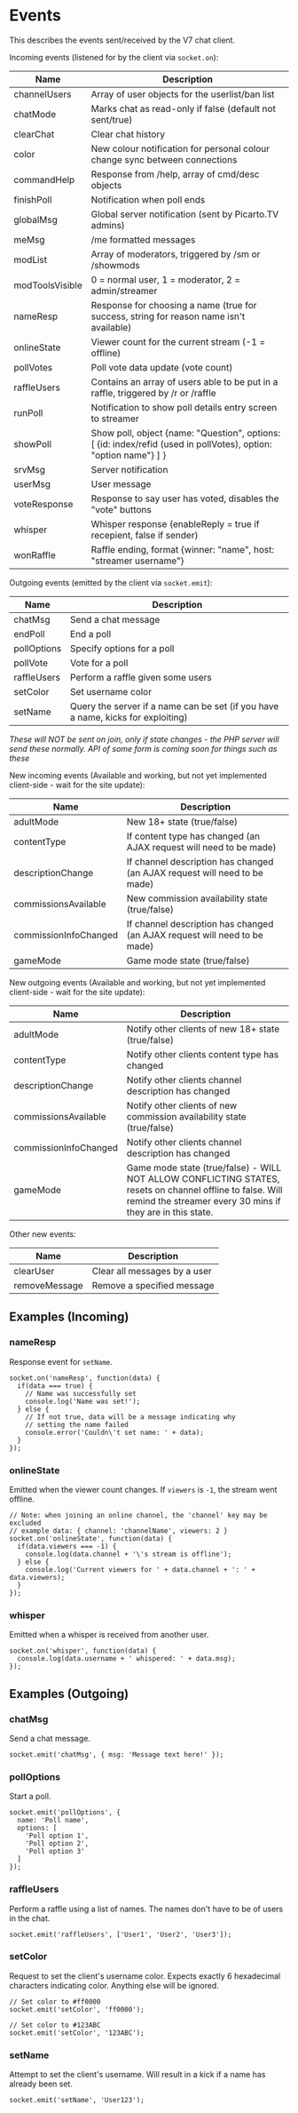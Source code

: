 Events
======

This describes the events sent/received by the V7 chat client.

Incoming events (listened for by the client via `socket.on`):

Name            | Description
--------------- | -----------
channelUsers    | Array of user objects for the userlist/ban list
chatMode        | Marks chat as read-only if false (default not sent/true)
clearChat       | Clear chat history
color           | New colour notification for personal colour change sync between connections
commandHelp     | Response from /help, array of cmd/desc objects
finishPoll      | Notification when poll ends
globalMsg       | Global server notification (sent by Picarto.TV admins)
meMsg           | /me formatted messages
modList         | Array of moderators, triggered by /sm or /showmods
modToolsVisible | 0 = normal user, 1 = moderator, 2 = admin/streamer
nameResp        | Response for choosing a name (true for success, string for reason name isn't available)
onlineState     | Viewer count for the current stream (-1 = offline)
pollVotes       | Poll vote data update (vote count)
raffleUsers     | Contains an array of users able to be put in a raffle, triggered by /r or /raffle
runPoll         | Notification to show poll details entry screen to streamer
showPoll        | Show poll, object {name: "Question", options: [ {id: index/refid (used in pollVotes), option: "option name"} ] }
srvMsg          | Server notification
userMsg         | User message
voteResponse    | Response to say user has voted, disables the "vote" buttons
whisper         | Whisper response (enableReply = true if recepient, false if sender)
wonRaffle       | Raffle ending, format {winner: "name", host: "streamer username"}

Outgoing events (emitted by the client via `socket.emit`):

Name            | Description
--------------- | -----------
chatMsg         | Send a chat message
endPoll         | End a poll
pollOptions     | Specify options for a poll
pollVote        | Vote for a poll
raffleUsers     | Perform a raffle given some users
setColor        | Set username color
setName         | Query the server if a name can be set (if you have a name, kicks for exploiting)

*These will NOT be sent on join, only if state changes - the PHP server will send these normally.*
*API of some form is coming soon for things such as these*

New incoming events (Available and working, but not yet implemented client-side - wait for the site update):

Name                  | Description
--------------------- | -----------
adultMode             | New 18+ state (true/false)
contentType           | If content type has changed (an AJAX request will need to be made)
descriptionChange     | If channel description has changed (an AJAX request will need to be made)
commissionsAvailable  | New commission availability state (true/false)
commissionInfoChanged | If channel description has changed (an AJAX request will need to be made)
gameMode              | Game mode state (true/false)

New outgoing events (Available and working, but not yet implemented client-side - wait for the site update):

Name                  | Description
--------------------- | -----------
adultMode             | Notify other clients of new 18+ state (true/false)
contentType           | Notify other clients content type has changed
descriptionChange     | Notify other clients channel description has changed
commissionsAvailable  | Notify other clients of new commission availability state (true/false)
commissionInfoChanged | Notify other clients channel description has changed
gameMode              | Game mode state (true/false) - WILL NOT ALLOW CONFLICTING STATES, resets on channel offline to false. Will remind the streamer every 30 mins if they are in this state.

Other new events:

Name                  | Description
--------------------- | -----------
clearUser             | Clear all messages by a user
removeMessage         | Remove a specified message


Examples (Incoming)
-------------------

### nameResp

Response event for `setName`.

```
socket.on('nameResp', function(data) {
  if(data === true) {
    // Name was successfully set
    console.log('Name was set!');
  } else {
    // If not true, data will be a message indicating why
    // setting the name failed
    console.error('Couldn\'t set name: ' + data);
  }
});
```

### onlineState

Emitted when the viewer count changes. If `viewers` is `-1`, the stream went offline.

```
// Note: when joining an online channel, the 'channel' key may be excluded
// example data: { channel: 'channelName', viewers: 2 }
socket.on('onlineState', function(data) {
  if(data.viewers === -1) {
    console.log(data.channel + '\'s stream is offline');
  } else {
    console.log('Current viewers for ' + data.channel + ': ' + data.viewers);
  }
});
```

### whisper

Emitted when a whisper is received from another user.

```
socket.on('whisper', function(data) {
  console.log(data.username + ' whispered: ' + data.msg);
});
```


Examples (Outgoing)
-------------------

### chatMsg

Send a chat message.

```
socket.emit('chatMsg', { msg: 'Message text here!' });
```

### pollOptions

Start a poll.

```
socket.emit('pollOptions', {
  name: 'Poll name',
  options: [
    'Poll option 1',
    'Poll option 2',
    'Poll option 3'
  ]
});
```

### raffleUsers

Perform a raffle using a list of names. The names don't have to
be of users in the chat.

```
socket.emit('raffleUsers', ['User1', 'User2', 'User3']);
```

### setColor

Request to set the client's username color. Expects exactly 6 hexadecimal characters
indicating color. Anything else will be ignored.

```
// Set color to #ff0000
socket.emit('setColor', 'ff0000');

// Set color to #123ABC
socket.emit('setColor', '123ABC');
```

### setName

Attempt to set the client's username. Will result in a kick if a name has already
been set.

```
socket.emit('setName', 'User123');
```

